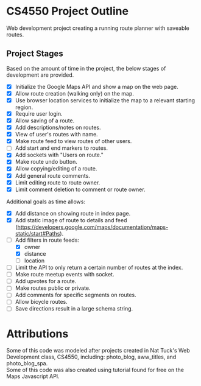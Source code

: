 # CS4550 Project Outline

Web development project creating a running route planner with saveable routes.

## Project Stages

Based on the amount of time in the project, the below stages of development are provided.

- [x] Initialize the Google Maps API and show a map on the web page.
- [x] Allow route creation (walking only) on the map.
- [x] Use browser location services to initialize the map to a relevant starting region.
- [x] Require user login.
- [x] Allow saving of a route.
- [x] Add descriptions/notes on routes.
- [x] View of user's routes with name.
- [x] Make route feed to view routes of other users.
- [ ] Add start and end markers to routes.
- [x] Add sockets with "Users on route."
- [x] Make route undo button.
- [x] Allow copying/editing of a route.
- [x] Add general route comments.
- [x] Limit editing route to route owner.
- [x] Limit comment deletion to comment or route owner.

Additional goals as time allows:

- [x] Add distance on showing route in index page.
- [x] Add static image of route to details and feed (https://developers.google.com/maps/documentation/maps-static/start#Paths).
- [ ] Add filters in route feeds:
  - [x] owner
  - [x] distance
  - [ ] location
- [ ] Limit the API to only return a certain number of routes at the index.
- [ ] Make route meetup events with socket.
- [ ] Add upvotes for a route.
- [ ] Make routes public or private.
- [ ] Add comments for specific segments on routes.
- [ ] Allow bicycle routes.
- [ ] Save directions result in a large schema string. 

# Attributions

Some of this code was modeled after projects created in Nat Tuck's Web Development class, CS4550, including: photo_blog, aww_titles, and photo_blog_spa.  
Some of this code was also created using tutorial found for free on the Maps Javascript API.
